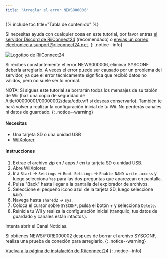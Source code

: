 ```yaml
---
title: "Arreglar el error NEWS000006"
---
```


{% include toc title="Tabla de contenido" %}

Si necesitas ayuda con cualquier cosa en este tutorial, por favor entras [el servidor Discord de RiiConnect24](https://discord.gg/rc24) (recomendado) o [envias un correo electronico a support@riiconnect24.net](mailto:support@riiconnect24.net).
{: .notice--info}

![Logotipo de RiiConnect24](/images/WiiRC24Logo.jpg)

Si recibes constantemente el error NEWS000006, eliminar SYSCONF debería arreglarlo. A veces el error puede ser causado por un problema del servidor, ya que el error técnicamente significa que recibió datos no válidos, pero no suele ser lo normal.

NOTA: Si sigues este tutorial se borrarán todos los mensajes de su tablón de Wii (haz una copia de seguridad de /title/00000001/00000002/data/cdb.vff si deseas conservarlo). También te hará volver a realizar la configuración inicial de tu Wii. No perderás canales ni datos de guardado.
{: .notice--warning}

#### Necesitas
* Una tarjeta SD o una unidad USB
* [WiiXplorer](https://sourceforge.net/projects/wiixplorer/files/latest/download)

#### Instrucciones

1. Extrae el archivo zip en / apps / en tu tarjeta SD o unidad USB.
1. Abre WiiXplorer.
1. Ir a `Start` -> `Settings` -> `Boot Settings` -> `Enable NAND write access` y luego selecciona `Yes` para las dos preguntas que aparezcan en pantalla.
1. Pulsa "Back" hasta llegar a la pantalla del explorador de archivos.
1. Seleccione el pequeño icono azul de la tarjeta SD, luego seleccione `NAND`.
1. Navega hasta `shared2` -> `sys`.
1. Coloca el cursor sobre `SYSCONF`, pulsa el botón + y selecciona `Delete`.
1. Reinicia tu Wii y realiza la configuración inicial (tranquilo, tus datos de guardado y canales están intactos).

Intenta abrir el Canal Noticias.

Si obtienes NEWS/FORE000002 después de borrar el archivo SYSCONF, realiza una prueba de conexión para arreglarlo.
{: .notice--warning}

[Vuelva a la página de instalación de Riiconnect24](riiconnect24)
{: .notice--info}
